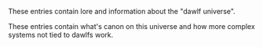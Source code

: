 These entries contain lore and information about the "dawlf universe".

These entries contain what's canon on this universe and how more complex systems not tied to dawlfs work.